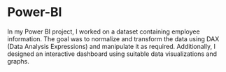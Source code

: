 # Power-BI
In my Power BI project, I worked on a dataset containing employee information. The goal was to normalize and transform the data using DAX (Data Analysis Expressions) and manipulate it as required. Additionally, I designed an interactive dashboard using suitable data visualizations and graphs.
